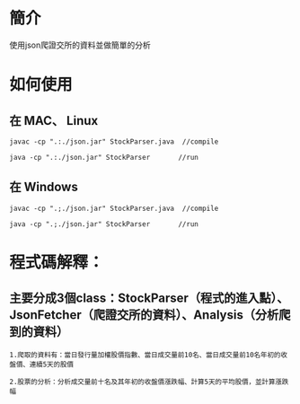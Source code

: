 # 簡介
使用json爬證交所的資料並做簡單的分析



# 如何使用
## 在 MAC、 Linux
```
javac -cp ".:./json.jar" StockParser.java  //compile

java -cp ".:./json.jar" StockParser       //run
```

## 在 Windows
```
javac -cp ".;./json.jar" StockParser.java  //compile

java -cp ".;./json.jar" StockParser       //run
```

# 程式碼解釋：


## 主要分成3個class：StockParser（程式的進入點）、JsonFetcher（爬證交所的資料）、Analysis（分析爬到的資料）

```
1.爬取的資料有：當日發行量加權股價指數、當日成交量前10名、當日成交量前10名年初的收盤價、連續5天的股價

2.股票的分析：分析成交量前十名及其年初的收盤價漲跌幅、計算5天的平均股價，並計算漲跌幅

```
